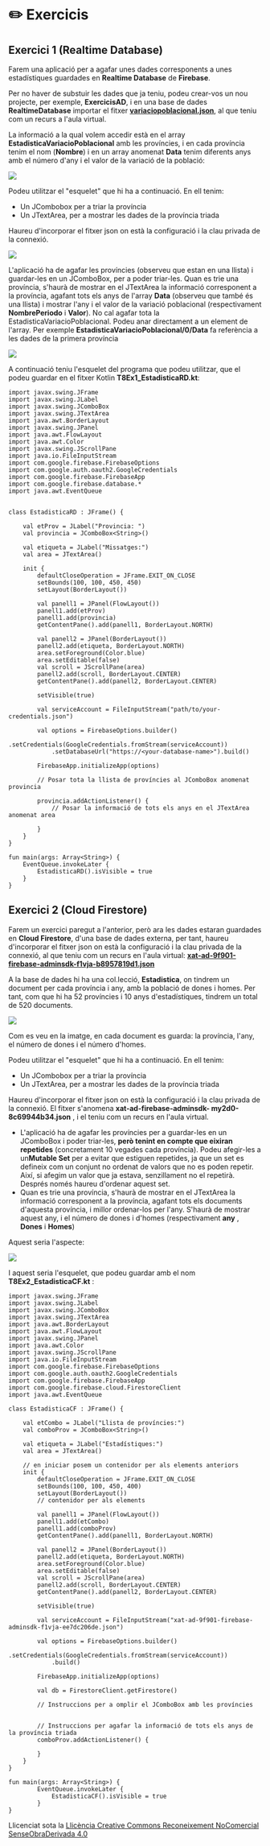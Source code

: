 # :pencil2: Exercicis

## Exercici 1 (Realtime Database)

Farem una aplicació per a agafar unes dades corresponents a unes estadístiques
guardades en **Realtime Database** de **Firebase**.

Per no haver de substuir les dades que ja teniu, podeu crear-vos un nou projecte, per exemple, **ExercicisAD**, i en una base de dades **RealtimeDatabase** importar el  fitxer [**variaciopoblacional.json**](https://aules.edu.gva.es/semipresencial/mod/folder/view.php?id=1847725), al que teniu com un recurs a l'aula virtual.

La informació a la qual volem accedir està en el array
**EstadisticaVariacioPoblacional** amb les províncies, i en cada província
tenim el nom (**Nombre**) i en un array anomenat **Data** tenim diferents anys
amb el número d'any i el valor de la variació de la població:

![](T7_Ex_1_1.png)


Podeu utilitzar el "esquelet" que hi ha a continuació. En ell tenim:

  * Un JCombobox per a triar la província
  * Un JTextArea, per a mostrar les dades de la província triada

Haureu d'incorporar el fitxer json on està la configuració i la clau privada
de la connexió.

![](T7_Ex_1_2.png)

L'aplicació ha de agafar les províncies (observeu que estan en una llista) i
guardar-les en un JComboBox, per a poder triar-les. Quan es trie una
província, s'haurà de mostrar en el JTextArea la informació corresponent a la
província, agafant tots els anys de l'array **Data** (observeu que també és
una llista) i mostrar l'any i el valor de la variació poblacional
(respectivament **NombrePeriodo** i **Valor**). No cal agafar tota la
EstadisticaVariacioPoblacional. Podeu anar directament a un element de
l'array. Per exemple **EstadisticaVariacioPoblacional/0/Data** fa referència a
les dades de la primera província

![](T7Ex1_2.png)

A continuació teniu l'esquelet del programa que podeu utilitzar, que el podeu
guardar en el fitxer Kotlin **T8Ex1_EstadisticaRD.kt**:
    
    
    import javax.swing.JFrame
    import javax.swing.JLabel
    import javax.swing.JComboBox
    import javax.swing.JTextArea
    import java.awt.BorderLayout
    import javax.swing.JPanel
    import java.awt.FlowLayout
    import java.awt.Color
    import javax.swing.JScrollPane
    import java.io.FileInputStream
    import com.google.firebase.FirebaseOptions
    import com.google.auth.oauth2.GoogleCredentials
    import com.google.firebase.FirebaseApp
    import com.google.firebase.database.*
    import java.awt.EventQueue
    
    
    class EstadisticaRD : JFrame() {
    
        val etProv = JLabel("Provincia: ")
        val provincia = JComboBox<String>()
    
        val etiqueta = JLabel("Missatges:")
        val area = JTextArea()
        
        init {
            defaultCloseOperation = JFrame.EXIT_ON_CLOSE
            setBounds(100, 100, 450, 450)
            setLayout(BorderLayout())
    
            val panell1 = JPanel(FlowLayout())
            panell1.add(etProv)
            panell1.add(provincia)
            getContentPane().add(panell1, BorderLayout.NORTH)
    
            val panell2 = JPanel(BorderLayout())
            panell2.add(etiqueta, BorderLayout.NORTH)
            area.setForeground(Color.blue)
            area.setEditable(false)
            val scroll = JScrollPane(area)
            panell2.add(scroll, BorderLayout.CENTER)
            getContentPane().add(panell2, BorderLayout.CENTER)
    
            setVisible(true)
    
            val serviceAccount = FileInputStream("path/to/your-credentials.json")
    
            val options = FirebaseOptions.builder()
                .setCredentials(GoogleCredentials.fromStream(serviceAccount))
                .setDatabaseUrl("https://<your-database-name>").build()
    
            FirebaseApp.initializeApp(options)
    
            // Posar tota la llista de províncies al JComboBox anomenat provincia
    
            provincia.addActionListener() {
                // Posar la informació de tots els anys en el JTextArea anomenat area
    
            }
        }
    }
    
    fun main(args: Array<String>) {
        EventQueue.invokeLater {
            EstadisticaRD().isVisible = true
        }
    }
<!--
Aplicació en Android

  * Creeu-vos una nova aplicació d'Android anomenada **T7Ex1_EstadisticaRD**.
  * Incorporeu en ella: 
    * Un **Spinner** per a triar la província
    * Un **TextView** , per a mostrar les estadístiques de la província
  * Connecteu a la Base de Dades Firebase abans esmentada

L'aplicació ha de agafar les províncies (observeu que estan en una llista) i
guardar-les en el Spinner, per a poder triar-les. Quan es trie una província,
s'haurà de mostrar en el TextView la informació corresponent a la província,
agafant tots els anys de l'array **Data** (observeu que també és una llista) i
mostrar l'any i el valor de la variació poblacional (respectivament
**NombrePeriodo** i **Valor**). No cal agafar tota la
EstadisticaVariacioPoblacional. Podeu anar directament a un element de
l'array. Per exemple EstadisticaVariacioPoblacional/0/Data fa referència a les
dades de la primera província

A continuació teniu un exemple de activity_main.xml que us podria servir:

    
    
    <?xml version="1.0" encoding="utf-8"?>  
    <androidx.constraintlayout.widget.ConstraintLayout xmlns:android="http://schemas.android.com/apk/res/android"  
        xmlns:app="http://schemas.android.com/apk/res-auto"  
        xmlns:tools="http://schemas.android.com/tools"  
        android:layout_width="match_parent"  
        android:layout_height="match_parent"  
        tools:context=".MainActivity">  
      
        <Spinner  
            android:id="@+id/combo"  
            android:layout_width="0dp"  
            android:layout_height="wrap_content"  
            app:layout_constraintEnd_toEndOf="parent"  
            app:layout_constraintStart_toStartOf="parent"  
            app:layout_constraintTop_toTopOf="parent" />  
      
        <TextView  
            android:id="@+id/area"  
            android:layout_width="0dp"  
            android:layout_height="0dp"  
            android:scrollbars="vertical"  
            android:text=""  
            app:layout_constraintBottom_toBottomOf="parent"  
            app:layout_constraintEnd_toEndOf="parent"  
            app:layout_constraintHorizontal_bias="1.0"  
            app:layout_constraintStart_toStartOf="parent"  
            app:layout_constraintTop_toBottomOf="@+id/combo"  
            app:layout_constraintVertical_bias="0.0" />  
      
    </androidx.constraintlayout.widget.ConstraintLayout>

I a continuació l'esquelet del programa per si el voleu utilitzar ja que estan
les recomacions-indicacions:

    
    
    import androidx.appcompat.app.AppCompatActivity  
    import android.os.Bundle  
    import android.util.Log  
    import android.view.View  
    import android.widget.AdapterView  
    import android.widget.ArrayAdapter  
    import androidx.core.view.size  
    import com.google.firebase.database.*  
    import kotlinx.android.synthetic.main.activity_main.*  
      
    class MainActivity : AppCompatActivity() {  
        override fun onCreate(savedInstanceState: Bundle?) {  
            super.onCreate(savedInstanceState)  
            setContentView(R.layout.activity_main)  
            val pantPrincipal = this  // per a utilitzar-lo en el ArrayAdapter del Spinner  
      
            // Inicialització de la referència i altres variables  
      
            // Lectura de totes les províncies per a posar-les després al Spinner  
            // Es recomana llegir els fills de la llista, per tant addChildEventListener  
      
            // Inicialització del Spinner, amb un ArrayAdapter passant-li un ArrayList amb les províncies  
            // es recomana fer-ho dins d'un addListenerForSingleValueEvent sobre la mateixa referència  
            // per assegurar-nos que l'ArrayList ja té les províncies  
      
            // Instruccions per a posar en el TextView les dades de la provincia seleccionada  
            // Dins del onItemSelectedListener del Spinner també es recomana llegir els fills de la llista,  
            // per tant una altra vegada addChildEventListener  
        }  
    }

Com posa en les indicacions, podem tenir la complicació de que quan construïm
el Spinner, encara no estiguen les dades llegides. Ho podem solucionar afegint
un altre listener, el **addListenerForSingleValueEvent** , que segur que
s'executarà després del **addChildEventListener**
-->

## Exercici 2 (Cloud Firestore)

Farem un exercici paregut a l'anterior, però ara les dades estaran guardades
en **Cloud Firestore**, d'una base de dades externa, per tant, haureu d'incorporar el fitxer json on està la configuració i la clau privada de la connexió, al que teniu com un recurs en l'aula virtual: [**xat-ad-9f901-firebase-adminsdk-f1vja-b8957819d1.json**](https://aules.edu.gva.es/semipresencial/mod/folder/view.php?id=1847725)

A la base de dades hi ha una col.lecció, **Estadistica**, on tindrem un document per cada província i any, amb la població de dones i homes. Per tant, com que hi ha 52 províncies i 10 anys d'estadístiques, tindrem un total de 520 documents.


![](T7Ex2_1.png)

Com es veu en la imatge, en cada document es guarda: la província, l'any, el
número de dones i el número d'homes.


Podeu utilitzar el "esquelet" que hi ha a continuació. En ell tenim:

  * Un JCombobox per a triar la província
  * Un JTextArea, per a mostrar les dades de la província triada

Haureu d'incorporar el fitxer json on està la configuració i la clau privada
de la connexió. El fitxer s'anomena **xat-ad-firebase-adminsdk-
my2d0-8c69944b34.json** , i el teniu com un recurs en l'aula virtual.

  * L'aplicació ha de agafar les províncies per a guardar-les en un JComboBox i poder triar-les, **però tenint en compte que eixiran repetides** (concretament 10 vegades cada província). Podeu afegir-les a un**Mutable Set** per a evitar que estiguen repetides, ja que un set es defineix com un conjunt no ordenat de valors que no es poden repetir. Així, si afegim un valor que ja estava, senzillament no el repetirà. Després només haureu d'ordenar aquest set.
  * Quan es trie una província, s'haurà de mostrar en el JTextArea la informació corresponent a la província, agafant tots els documents d'aquesta província, i millor ordenar-los per l'any. S'haurà de mostrar aquest any, i el número de dones i d'homes (respectivament **any** , **Dones** i **Homes**)

Aquest seria l'aspecte:

![](T7Ex2_2.png)

I aquest seria l'esquelet, que podeu guardar amb el nom
**T8Ex2_EstadisticaCF.kt** :
    
    
    import javax.swing.JFrame
    import javax.swing.JLabel
    import javax.swing.JComboBox
    import javax.swing.JTextArea
    import java.awt.BorderLayout
    import java.awt.FlowLayout
    import javax.swing.JPanel
    import java.awt.Color
    import javax.swing.JScrollPane
    import java.io.FileInputStream
    import com.google.firebase.FirebaseOptions
    import com.google.auth.oauth2.GoogleCredentials
    import com.google.firebase.FirebaseApp
    import com.google.firebase.cloud.FirestoreClient
    import java.awt.EventQueue
    
    class EstadisticaCF : JFrame() {
    
        val etCombo = JLabel("Llista de províncies:")
        val comboProv = JComboBox<String>()
    
        val etiqueta = JLabel("Estadístiques:")
        val area = JTextArea()
    
        // en iniciar posem un contenidor per als elements anteriors
        init {
            defaultCloseOperation = JFrame.EXIT_ON_CLOSE
            setBounds(100, 100, 450, 400)
            setLayout(BorderLayout())
            // contenidor per als elements
    
            val panell1 = JPanel(FlowLayout())
            panell1.add(etCombo)
            panell1.add(comboProv)
            getContentPane().add(panell1, BorderLayout.NORTH)
    
            val panell2 = JPanel(BorderLayout())
            panell2.add(etiqueta, BorderLayout.NORTH)
            area.setForeground(Color.blue)
            area.setEditable(false)
            val scroll = JScrollPane(area)
            panell2.add(scroll, BorderLayout.CENTER)
            getContentPane().add(panell2, BorderLayout.CENTER)
    
            setVisible(true)
    
            val serviceAccount = FileInputStream("xat-ad-9f901-firebase-adminsdk-f1vja-ee7dc206de.json")
    
            val options = FirebaseOptions.builder()
                .setCredentials(GoogleCredentials.fromStream(serviceAccount))
                .build()
    
            FirebaseApp.initializeApp(options)
    
            val db = FirestoreClient.getFirestore()
    
            // Instruccions per a omplir el JComboBox amb les províncies
    
    
            // Instruccions per agafar la informació de tots els anys de la província triada
            comboProv.addActionListener() {
    
            }
        }
    }
    
    fun main(args: Array<String>) {
            EventQueue.invokeLater {
                EstadisticaCF().isVisible = true
            }
    }
<!--
Aplicació en Android

  * Creeu-vos una nova aplicació d'Android anomenada **T7Ex2_EstadisticaCF**.
  * Incorporeu en ella: 
    * Un **Spinner** per a triar la província
    * Un **TextView** , per a mostrar les estadístiques de la província
  * Connecteu a la Base de Dades Firebase abans esmentada
  * Incorporeu la següent línia en el **build-gradle** de l'aplicació, per a que no us done error:  

    
        **multiDexEnabled true**

L'aplicació ha de:

  * Primer ha d'agafar les províncies per a guardar-les en el Spinner i poder triar-les, **però tenint en compte que eixiran repetides** (concretament 10 vegades cada província). Podeu afegir-les a un **set** per a evitar que estiguen repetides, ja que un set es defineix com un conjunt no ordenat de valors que no es poden repetir. Així, si afegim un valor que ja estava, senzillament no el repetirà. Després només haureu d'ordenar aquest set.
  * Quan es trie una província, s'haurà de mostrar en el TextView la informació corresponent a la província, agafant tots els documents d'aquesta província, i millor ordenar-los per l'any. S'haurà de mostrar aquest any, i el número de dones i d'homes (respectivament **any** , **Dones** i **Homes**)

A continuació teniu un exemple de activity_main.xml que us podria servir:

    
    
    <?xml version="1.0" encoding="utf-8"?>  
    <androidx.constraintlayout.widget.ConstraintLayout xmlns:android="http://schemas.android.com/apk/res/android"  
        xmlns:app="http://schemas.android.com/apk/res-auto"  
        xmlns:tools="http://schemas.android.com/tools"  
        android:layout_width="match_parent"  
        android:layout_height="match_parent"  
        tools:context=".MainActivity">  
      
        <Spinner  
            android:id="@+id/combo"  
            android:layout_width="0dp"  
            android:layout_height="wrap_content"  
            app:layout_constraintEnd_toEndOf="parent"  
            app:layout_constraintStart_toStartOf="parent"  
            app:layout_constraintTop_toTopOf="parent" />  
      
        <TextView  
            android:id="@+id/area"  
            android:layout_width="0dp"  
            android:layout_height="0dp"  
            android:scrollbars="vertical"  
            android:text=""  
            app:layout_constraintBottom_toBottomOf="parent"  
            app:layout_constraintEnd_toEndOf="parent"  
            app:layout_constraintHorizontal_bias="1.0"  
            app:layout_constraintStart_toStartOf="parent"  
            app:layout_constraintTop_toBottomOf="@+id/combo"  
            app:layout_constraintVertical_bias="0.0" />  
      
    </androidx.constraintlayout.widget.ConstraintLayout>

I aquest seria l'esquelet del programa principal amb els suggeriments:

    
    
    import android.os.Bundle  
    import android.view.View  
    import android.widget.AdapterView  
    import android.widget.ArrayAdapter  
    import androidx.appcompat.app.AppCompatActivity  
    import com.google.firebase.firestore.FirebaseFirestore  
    import kotlinx.android.synthetic.main.activity_main.*  
      
      
    class MainActivity : AppCompatActivity() {  
        override fun onCreate(savedInstanceState: Bundle?) {  
            super.onCreate(savedInstanceState)  
            setContentView(R.layout.activity_main)  
      
            val pantPrincipal = this  // per a utilitzar-lo en el ArrayAdapter del spinner  
      
            // Inicialització de la referència i altres variables  
            val db = FirebaseFirestore.getInstance()  
            val colRef = db.collection("Estadistica")  
      
            // Lectura de totes les províncies per a posar-les després al Spinner  
            // S'hauran de llegir tots els documents de la col·lecció, per tant addSnapshotListener  
            // sobre la col·lecció  
      
            // Inicialització del Spinner, amb un ArrayAdapter passant-li un HashSet ordenat amb les províncies  
            // es recomana fer-ho dins d'un addOnSuccessListener sobre la mateixa col·lecció  
            // per assegurar-nos que el HashSet ja té les províncies  
      
            // Instruccions per a posar en el TextView les dades de la provincia seleccionada  
            // Dins del onItemSelectedListener del Spinner també s'hauran de llegir els documents de la col·lecció  
            // que són de la província triada, per tant una altra vegada addSnapshotListener  
        }  
    }
-->
<!--
## Exercici 3 (Cloud Firestore - Cloud Storage) (voluntari)

Aquest exercici serà per a combinar guardar dades en Cloud Firestore amb
fitxers guardats en Cloud Storage.

En compte de guardar imatges, ara guardarem **audios**. No podrem reproduir
tots els tipus d'audio, però tots els audios que estiguen guardats es podran
reproduir.

Les dades de connexió són les mateixes que en exercicis anteriors:

  * Compte de Google: **ad.ieselcaminas@gmail.com**
  * Contrasenya: **ieselcaminas_ad**
  * Aplicació: **xat-ad**

L'estructura de dades és molt semblant a l'exemple en què guardàvem imatges

  * En Cloud Firestore guardem en una col·lecció anomenada **Audios** una sèrie de documents, i en cadascun tindrem el nom de l'audio i el nom del fitxer
  * En Cloud Storage guardem els fitxer d'audio

![](T7_Ex4_1.png) | ![](T7_Ex4_2.png)  
---|---  
  
Podeu fer l'exercici tant en IntelliJ com en Android. En Android utilitzarem
el component **MediaPlayer**. Aquest controlador també està disponible
utilitzant les llibreries de **JavaFX** , però açò suposaria haver
d'instal·lar plugins a IntelliJ, i no valdrà la pena. Utilitzarem un altre
component que ja ve instal·lat, encara que limitat, ja que no en permetrà
reproduir els fitxers .**mp3** , però sí els formats més senzills com **.wav**
i **.au**

Aplicació en IntelliJ

El component que utilitzarem és **AudioSystem** , situada en
**javax.sound.sampled**. Només l'hem d'inicialitzar un **clip** a partir de
AudioSystem, i per una altra banda un AudioInputStream. Posteriorment obrirem
el clip amb el AudioInputStream. Després només faltarà posar en marxa l'audio
i parar-lo:

  * Per a inicialitzar **val audioInputStream = AudioSystem.getAudioInputStream(_InputStream_)** i **val clip = AudioSystem.getClip()****.** Haurem d'aconseguir l'InputStream bé a través del ByteBuffer o del fitxer temporal del nostre fitxer una vegada el tinguem baixat
  * Després obrirem el clip amb: **clip.open(audioInputStream)**
  * Per a posar en marxa (play) **clip.start()**
  * Per a parar (stop) **clip.stop()**

En definitiva, quedarà així:

    
    
    ...
        val clip = AudioSystem.getClip()
    ...
                val audioInputStream = AudioSystem.getAudioInputStream(inputStream)
    
                clip.close()   // ha d'estar tancat abans de tornar a obrir-lo
                clip.open(audioInputStream)
    ...
                clip.stat()
    ...
                clip.stop()
    ...

Us heu de muntar un **JComboBox** per a visualitzar la llista de audios, un
botó per a posar en marxa l'audio seleccionat i un botó per a parar-lo

![](T7_Ex4_3.png)

Recordeu que amb el controlador utilitzat **no** es poden reproduir els
fitxers **mp3**.

Aplicació en Android

El component que utilitzarem és **MediaPlayer**. Només l'hem d'inicialitzar i
després posar en marxa l'audio i parar-lo:

  * Per a inicialitzar**val clip: MediaPlayer? = MediaPlayer.create(_context_ ,_fitxer de so_)**
  * Per a posar en marxa (play) **clip.start()**
  * Per a parar (stop) **clip.stop()**

Si volem tornar a posar en marxa un audio que havíem parat el so, millor
situar-lo a principi amb **clip.seek(0)**

Us heu de muntar un **Spinner** per a visualitzar la llista de audios, un botó
per a posar en marxa l'audio seleccionat i un botó per a parar-lo.

Potser en aquest cas **no** es puguen reproduir els fitxers **.au**

-->

<!--
## Exercici 4 (Realtime Database) (voluntari)

Farem una aplicació en **IntelliJ** i/o **Android** per a fer partides del
Mastermind compartides. El joc consisteix a endevinar un número de 4 xifres no
repetides. Quan es fa una tirada, l'aplicació contestarà quants xifres hi ha
encertades i en el lloc corresponent, i quantes xifres encertades però fora
del lloc.

Per exemple: Suposem que el número a endevinar és el 7481. A mida que anem
fent tirades hem d'anar endevinant quin és el número:

  * 1234 0 2 (que indica que no hi ha cap xifra al seu lloc, i que hi ha 2 encertades fora del lloc)
  * 5678 0 2
  * 1256 0 1
  * 3487 2 1  

  * 7482 3 0
  * 7481 4 0

Els usuaris connectats a l'aplicació (amb un nom d'usuari, millor si és breu,
per exemple 3 caràcters, a l'estil de J01, J02, ...) han de poder fer jugades,
i l'aplicació ha de mostrar primer el nom del jugador, la tirada i el
resultat.

Per més simplicitat, només es guardarà una partida, però quan finalitze s'ha
de poder començar una altra (esborrant les tirades de la partida anterior).
Les dades que guardarem de la partida són:

**Mastermind** (serà la clau on ho guardarem tot)****

  * Número secret a endevinar: **numSecret** (string)
  * Partida en marxa o bé ja finalitzada: **finalitzada** (boolean)
  * Llista de tirades: **tirades**. De cadascuna: 
    * Jugador que l'ha feta: **nom** (string)
    * Jugada feta: **tirada** (string)
    * Encertades col·locades: **colocades** (integer)
    * Encertades no col·locades: **desordenades** (integer)

Tindrem els mateixos elements que en l'exemple del xat:

  * Una etiqueta per a indicar nom de jugador
  * Un JTextField o EditText per a introduir el nom del jugador. Aquestes dues coses han d'anar dalt de tot, en la mateixa línia.
  * Un JTextArea o TextView, per a anar mostrant les tirades de la partida
  * Un altre JTextField o EditText per a introduir la nova tirada.
  * Un botó d'Enviar. Aquestes dues coses han d'anar baix de tot, en la mateixa línia.
  * Per últim també tindrem un botó que inicialment està ocult per a començar una nova partida. Quan es visualitza tapa el JTextField o EditText de la nova tirada i el botó d'enviar, amb la qual cosa no es poden fer més intents

Inicialment s'ha de comprovar si la partida està en marxa. Si no ho està (o si
no hi ha cap partida perquè és la primera vegada que s'executa):

  * S'ha de generar un nou número secret i guardar-lo
  * S'ha de marcar com a partida no finalitzada

Si ja està en marxa, senzillament s'ha d'agafar el número secret i s'han de
visualitzar les tirades existents, i esperar per si es fa una tirada.

Quan es fa una tirada:

  * S'ha de guardar el jugador, la tirada, el número de encertades col·locades i el número d'encertades no col·locades.
  * Si s'ha encertat el número, s'ha de marcar com a finalitzada la partida, i s'ha de visualitzar el botó per a generar una nova partida

Les dades de connexió són les mateixes que l'exercici anterior:

  * Compte de Google: **ieselcaminas.ad@gmail.com**
  * Contrasenya: **ad_ieselcaminas**
  * Aplicació: **xat-ad**

Us passe els mètodes **genera()** , que genera un número aleatori de 4 xifres
no repetides, i **comprova(String,String)** que torna les xifres encertades
col·locades i encertades no col·locades:

    
    
    	fun genera(): String {
    		val i0 = (Math.random() * 10).toInt()
    		var i1 = (Math.random() * 10).toInt()
    		while (i1 == i0)
    			i1 = (Math.random() * 10).toInt()
    		var i2 = (Math.random() * 10).toInt()
    		while (i2 == i0 || i2 == i1)
    			i2 = (Math.random() * 10).toInt()
    		var i3 = (Math.random() * 10).toInt()
    		while (i3 == i0 || i3 == i1 || i3 == i2)
    			i3 = (Math.random() * 10).toInt()
    		return (i0.toString() + i1.toString() + i2.toString() + i3.toString())
    	}
    
    	fun comprova(num: String, sec: String): IntArray {
    		var pos = 0
    		var nopos = 0
    		for (i in 0..3)
    			for (j in 0..3)
    				if (num[i] == sec[j])
    					if (i == j) pos++
    					else nopos++
    		return intArrayOf(pos, nopos)
    	}

Aplicació en IntelliJ

L'aplicació s'ha de guardar en el fitxer **T7Ex4_Mastermind_RD.kt** , i aquest
seria l'esquelet:

    
    
    package exercicis
    
    import com.google.auth.oauth2.GoogleCredentials
    import com.google.firebase.FirebaseApp
    import com.google.firebase.FirebaseOptions
    import com.google.firebase.database.*
    import java.awt.*
    import java.io.FileInputStream
    import javax.swing.*
    
    class Tirada(var nom: String, var tirada: String, var colocades: Int, var desordenades: Int)
    
    class T7Ex4_Mastermind_RD : JFrame() {
    
        val etJugador = JLabel("Nom Jugador: ")
        val jugador = JTextField(15)
    
        val etiqueta = JLabel("Tirades:")
        val area = JTextArea()
    
        val etIntroduccioTirada = JLabel("Introdueix tirada:")
        val enviar = JButton("Enviar")
        val tirada = JTextField(15)
    
        val botoPartidaNova = JButton("PARTIDA NOVA")
    
        var numSecret = ""
    
        // en iniciar posem un contenidor per als elements anteriors
        init {
            defaultCloseOperation = JFrame.EXIT_ON_CLOSE
            setBounds(100, 100, 450, 300)
            setLayout(BorderLayout())
    
            // contenidor per als elements
            //Hi haurà títol. Panell de dalt: últim missatge. Panell de baix: per a introduir missatge. Panell central: tot el xat
    
            val panell1 = JPanel(FlowLayout())
            panell1.add(etJugador)
            panell1.add(jugador)
            getContentPane().add(panell1, BorderLayout.NORTH)
    
            val panell2 = JPanel(BorderLayout())
            panell2.add(etiqueta, BorderLayout.NORTH)
            area.setForeground(Color.BLUE)
            area.isEditable=false
            val scroll = JScrollPane(area)
            panell2.add(scroll, BorderLayout.CENTER)
            getContentPane().add(panell2, BorderLayout.CENTER)
    
            val panell3 = JPanel(FlowLayout())
            panell3.add(etIntroduccioTirada)
            panell3.add(tirada)
            panell3.add(enviar)
            getContentPane().add(panell3, BorderLayout.SOUTH)
            botoPartidaNova.isVisible=false
            panell3.add(botoPartidaNova)
    
            setVisible(true)
            enviar.addActionListener { enviar() }
    
            botoPartidaNova.addActionListener { partidaNova() }
    
            val serviceAccount = FileInputStream("xat-ad-firebase-adminsdk-my2d0-8c69944b34.json")
    
            val options = FirebaseOptions.builder()
                .setCredentials(GoogleCredentials.fromStream(serviceAccount))
                .setDatabaseUrl("https://xat-ad.firebaseio.com/").build()
    
            FirebaseApp.initializeApp(options)
    
            title="MASTERMIND"
    
            // Exemple de listener de lectura única addListenerForSingleValue()
            // Per a AGAFAR SI ESTÀ LA PARTIDA EN MARXA I EL NÚMERO SECRET
            val mastermind = FirebaseDatabase.getInstance().getReference("Mastermind")
    
            mastermind.addListenerForSingleValueEvent(object : ValueEventListener {
                override
                fun onDataChange(dataSnapshot: DataSnapshot) {
                    println("Entrem")
                    if (dataSnapshot.child("finalitzada").getValue(Boolean::class.java)){
                        //partidaNova()
                        println("Patida nova")
                    }
                    else {
                        numSecret = dataSnapshot.child("numSecret").getValue(String::class.java)
                    }
                }
    
                override
                fun onCancelled(error: DatabaseError) {
                }
            })
    
    
        }
    
        fun partidaNova(){
    
        }
    
    
        fun enviar(){
    
         }
    
        fun genera(): String {
            val i0 = (Math.random() * 10).toInt()
            var i1 = (Math.random() * 10).toInt()
            while (i1 == i0)
                i1 = (Math.random() * 10).toInt()
            var i2 = (Math.random() * 10).toInt()
            while (i2 == i0 || i2 == i1)
                i2 = (Math.random() * 10).toInt()
            var i3 = (Math.random() * 10).toInt()
            while (i3 == i0 || i3 == i1 || i3 == i2)
                i3 = (Math.random() * 10).toInt()
            return (i0.toString() + i1.toString() + i2.toString() + i3.toString())
        }
    
        fun comprova(num: String, sec: String): IntArray {
            var pos = 0
            var nopos = 0
            for (i in 0..3)
                for (j in 0..3)
                    if (num[i] == sec[j])
                        if (i == j) pos++
                        else nopos++
            return intArrayOf(pos, nopos)
        }
    
    }
    
    
    
    fun main(args: Array<String>) {
        EventQueue.invokeLater {
            T7Ex4_Mastermind_RD().isVisible = true
        }
    }

Aplicació en Android

Crea un projecte anomenat **T7Ex4_Mastermind_RD**

Aquest seria el **activity_main.xml** amb els elements comentats abans:

    
    
    **<?xml version="1.0" encoding="utf-8"?>  
    <RelativeLayout xmlns:android="http://schemas.android.com/apk/res/android"  
        xmlns:tools="http://schemas.android.com/tools"  
        android:id="@+id/activity_main"  
        android:layout_width="match_parent"  
        android:layout_height="match_parent">**  
      
    ** <TextView  
            android:layout_width="wrap_content"  
            android:layout_height="wrap_content"  
            android:text="Nom del jugador (preferiblement 3 caràcters):"  
            android:id="@+id/eti"  
            android:layout_alignParentTop="true"  
            android:layout_alignParentLeft="true"  
            android:layout_alignParentStart="true"  
            android:layout_above="@+id/textView" />**  
    ** <EditText  
            android:layout_width="match_parent"  
            android:layout_height="wrap_content"  
            android:id="@+id/jugador"  
            android:layout_alignParentRight="true"  
            android:layout_toRightOf="@+id/eti"  
            android:layout_alignParentTop="true" />**  
      
    ** <TextView  
            android:id="@+id/textView"  
            android:layout_width="match_parent"  
            android:layout_height="wrap_content"  
            android:layout_above="@+id/tirada"  
            android:layout_below="@+id/jugador"  
            android:layout_alignParentEnd="true"  
            android:layout_alignParentRight="true"  
            android:scrollbars="vertical"  
            android:text="" />**  
    ** <EditText  
            android:layout_width="wrap_content"  
            android:layout_height="wrap_content"  
            android:id="@+id/tirada"  
            android:layout_alignParentLeft="true"  
            android:layout_alignParentStart="true"  
            android:layout_alignParentBottom="true"  
            android:layout_toLeftOf="@+id/boto"  
            android:layout_toStartOf="@+id/boto" />**  
      
    ** <Button  
            android:layout_width="wrap_content"  
            android:layout_height="wrap_content"  
            android:text="Enviar"  
            android:id="@+id/boto"  
            android:layout_alignParentRight="true"  
            android:layout_alignParentEnd="true"  
            android:layout_alignParentBottom="true"  
            android:layout_below="@+id/textView" />**  
    ** <Button  
            android:layout_width="wrap_content"  
            android:layout_height="wrap_content"  
            android:text="NOVA PARTIDA"  
            android:id="@+id/botoNova"  
            android:layout_alignParentRight="true"  
            android:layout_alignParentEnd="true"  
            android:layout_alignParentBottom="true"  
            android:layout_below="@+id/textView"  
            android:layout_alignParentLeft="true"  
            android:layout_alignParentStart="true"  
            android:visibility="invisible"/>**  
      
    **< /RelativeLayout>**

-->

Llicenciat sota la  [Llicència Creative Commons Reconeixement NoComercial
SenseObraDerivada 4.0](http://creativecommons.org/licenses/by-nc-nd/4.0/)

